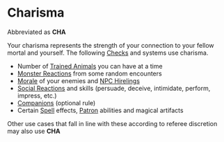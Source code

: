 # Charisma

Abbreviated as **CHA**

Your charisma represents the strength of your connection to your fellow mortal and yourself. The following [Checks](../../Game%20Procedures/Check.md) and systems use charisma.

- Number of [Trained Animals](../../Items/Equipment/Trained%20Animals.md) you can have at a time
- [Monster Reactions](../../Social%20Systems/Monster%20Reactions.md) from some random encounters
- [Morale](../../Social%20Systems/Morale%20System.md) of your enemies and [NPC Hirelings](../../Social%20Systems/NPC%20Hirelings.md)
- [Social Reactions](../../Social%20Systems/Social%20Reactions.md) and skills (persuade, deceive, intimidate, perform, impress, etc.)
- [Companions](../../Social%20Systems/Companions.md) (optional rule)
- Certain [Spell](../../Magic/Spells.md) effects, [Patron](../../Magic/Spells/Patrons/Patron.md) abilities and magical artifacts

Other use cases that fall in line with these according to referee discretion may also use **CHA**